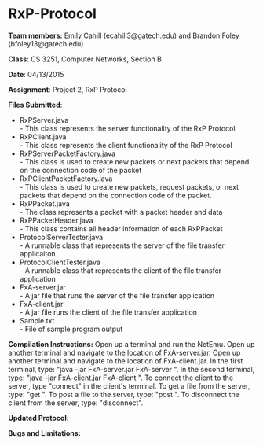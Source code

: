 # RxP-Protocol

<p><b>Team members:</b> Emily Cahill (ecahill3@gatech.edu) and Brandon Foley (bfoley13@gatech.edu)</p>
<p><b>Class</b>: CS 3251, Computer Networks, Section B</p>
<p><b>Date</b>: 04/13/2015</p>
<p><b>Assignment</b>: Project 2, RxP Protocol</p>

<p><b>Files Submitted</b>:
<ul>
<li>RxPServer.java</li>
- This class represents the server functionality of the RxP Protocol
<li>RxPClient.java</li>
- This class represents the client functionality of the RxP Protocol
<li>RxPServerPacketFactory.java</li>
- This class is used to create new packets or next packets that depend on the connection code of the packet
<li>RxPClientPacketFactory.java</li>
- This class is used to create new packets, request packets, or next packets that depend on the connection code of the packet. 
<li>RxPPacket.java</li>
- The class represents a packet with a packet header and data
<li>RxPPacketHeader.java</li>
- This class contains all header information of each RxPPacket
<li>ProtocolServerTester.java</li>
- A runnable class that represents the server of the file transfer applicaiton
<li>ProtocolClientTester.java</li>
- A runnable class that represents the client of the file transfer application
<li>FxA-server.jar</li>
- A jar file that runs the server of the file transfer application
<li>FxA-client.jar</li>
- A jar file runs the client of the file transfer application
<li>Sample.txt</li>
- File of sample program output
</ul>
</p>

<p><b>Compilation Instructions:</b>
Open up a terminal and run the NetEmu. Open up another terminal and navigate to the location of FxA-server.jar. Open up another terminal and navigate to the location of FxA-client.jar. In the first terminal, type: "java -jar FxA-server.jar FxA-server <port number of application server> <IP Address> <port number of NetEmu>". In the second terminal, type: "java -jar FxA-client.jar FxA-client <port number of application client> <IP Address> <port number of NetEmu>". To connect the client to the server, type "connect" in the client's terminal. To get a file from the server, type: "get <filename>". To post a file to the server, type: "post <filename>". To disconnect the client from the server, type: "disconnect". 
</p>

<p><b>Updated Protocol: </b>

</p>

<p><b>Bugs and Limitations: </b>

</p>
